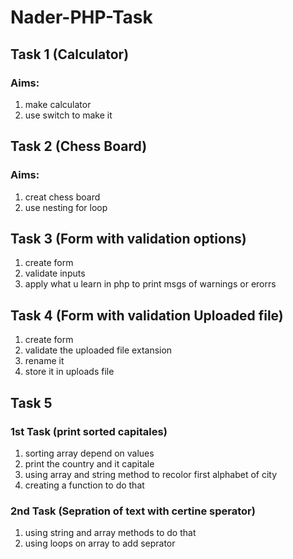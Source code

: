 # Nader-PHP-Task

## Task 1 (Calculator)

### Aims:
1. make calculator 
2. use switch to make it 

## Task 2 (Chess Board)

### Aims:
1. creat chess board
2. use nesting for loop

## Task 3 (Form with validation options)
1. create form
2. validate inputs 
3. apply what u learn in php to print msgs of warnings or erorrs


## Task 4 (Form with validation Uploaded file)
1. create form
2. validate the uploaded file extansion
3. rename it 
4. store it in uploads file

## Task 5 
 ### 1st Task (print sorted capitales) 
 1. sorting array depend on values
 2. print the country and it capitale
 3. using array and string method to recolor first alphabet of city
 4. creating a function to do that

 ### 2nd Task (Sepration of text with certine sperator)  
 1. using string and array methods to do that
 2. using loops on array to add seprator 

